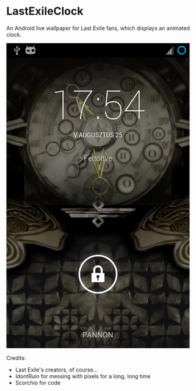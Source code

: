 LastExileClock
==============

An Android live wallpaper for Last Exile fans, which displays an animated clock.

![Screenshot](https://github.com/organizedConstructors/LastExileClock/raw/master/screenshots/LastExileClock.png)

Credits:
* Last Exile's creators, of course...
* IdontRuin for messing with pixels for a long, long time
* Scorchio for code
